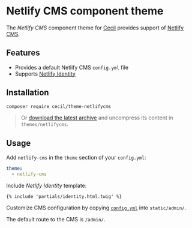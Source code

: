 # Netlify CMS component theme

The _Netlify CMS_ component theme for [Cecil](https://cecil.app) provides support of [Netlify CMS](https://www.netlifycms.org).

## Features

- Provides a default Netlify CMS `config.yml` file
- Supports [Netlify Identity](https://docs.netlify.com/visitor-access/identity/)

## Installation

```bash
composer require cecil/theme-netlifycms
```

> Or [download the latest archive](https://github.com/Cecilapp/theme-netlifycms/releases/latest/) and uncompress its content in `themes/netlifycms`.

## Usage

Add `netlify-cms` in the `theme` section of your `config.yml`:

```yaml
theme:
  - netlify-cms
```

Include _Netlify Identity_ template:

```twig
{% include 'partials/identity.html.twig' %}
```

Customize CMS configuration by copying [`config.yml`](https://github.com/Cecilapp/theme-netlifycms/blob/main/static/admin/config.yml) into `static/admin/`.

The default route to the CMS is `/admin/`.
